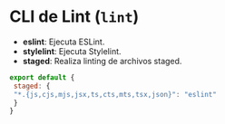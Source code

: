 # CLI de Lint (`lint`)

- **eslint**: Ejecuta ESLint.
- **stylelint**: Ejecuta Stylelint.
- **staged**: Realiza linting de archivos staged.

```js
export default {
 staged: {
 "*.{js,cjs,mjs,jsx,ts,cts,mts,tsx,json}": "eslint"
 }
}
```
